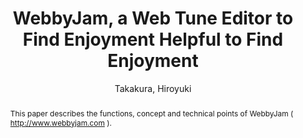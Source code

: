 --- 
  title: "WebbyJam, a Web Tune Editor to Find Enjoyment Helpful to Find Enjoyment" 
  abstract: "This paper describes the functions, concept and technical points of WebbyJam ( http://www.webbyjam.com )." 
  address: "London" 
  author: "Takakura, Hiroyuki" 
  booktitle: "Proceedings of the International Web Audio Conference" 
  editor: "Takakura, Hiroyuki" 
  month: "Proceedings of the International Web Audio Conference"
  pages: "2017" 
  publisher: "Queen Mary University of London" 
  series: "WAC '17"
  type: "Artwork"  
  year: "2017" 
  id: "2017_EA_58" 
  tags: year2017 
---